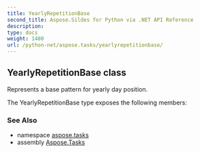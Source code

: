 ```yaml
---
title: YearlyRepetitionBase
second_title: Aspose.Sildes for Python via .NET API Reference
description: 
type: docs
weight: 1480
url: /python-net/aspose.tasks/yearlyrepetitionbase/
---
```


## YearlyRepetitionBase class

Represents a base pattern for yearly day position.

The YearlyRepetitionBase type exposes the following members:

### See Also

* namespace [aspose.tasks](../../aspose.tasks/)
* assembly [Aspose.Tasks](/tasks/python-net/)

